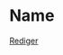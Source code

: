 # Name

[Rediger](https://github.com/FMDatahub/DataDictionary/tree/main/Properties/Administratively/Name.md)
